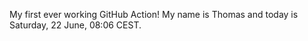 My first ever working GitHub Action!
My name is Thomas and today is Saturday, 22 June, 08:06 CEST. 
